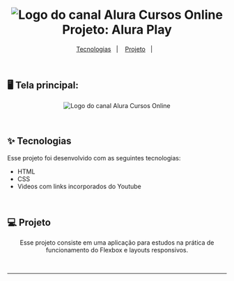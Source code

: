 <h1 align="center">
<img src="./img/videos/Ellipse 11.png" alt="Logo do canal Alura Cursos Online">
  <br>
  Projeto: Alura Play
</h1>

<p align="center">
  <a href="#-tecnologias">Tecnologias</a>&nbsp;&nbsp;&nbsp;|&nbsp;&nbsp;&nbsp;
  <a href="#-projeto">Projeto</a>&nbsp;&nbsp;&nbsp;|&nbsp;&nbsp;&nbsp;
</p>

<br>

<h2>🖥️ Tela principal: </h2>
<p align="center">
<img src="./img/tela.png" alt="Logo do canal Alura Cursos Online">
</p>

<br>

## ✨ Tecnologias

Esse projeto foi desenvolvido com as seguintes tecnologias:

- HTML
- CSS
- Videos com links incorporados do Youtube

<br>

## 💻 Projeto

<p align="center">
Esse projeto consiste em uma aplicação para estudos na prática de funcionamento do Flexbox e layouts responsivos.

</p>
 
<br> 
 


---
<br>
<br>
